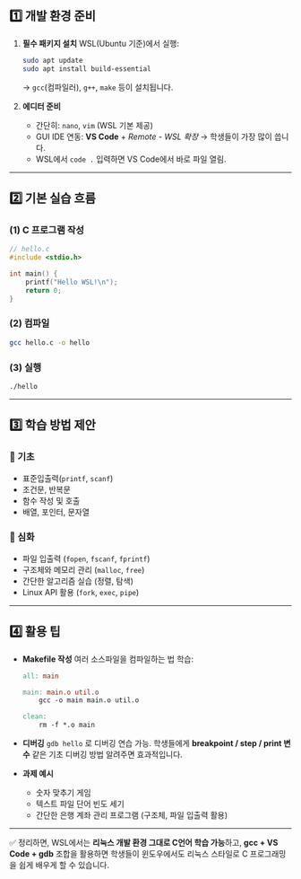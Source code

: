 ## 1️⃣ 개발 환경 준비

1. **필수 패키지 설치**
   WSL(Ubuntu 기준)에서 실행:

   ```bash
   sudo apt update
   sudo apt install build-essential
   ```

   → `gcc`(컴파일러), `g++`, `make` 등이 설치됩니다.

2. **에디터 준비**

   * 간단히: `nano`, `vim` (WSL 기본 제공)
   * GUI IDE 연동: **VS Code** + *Remote - WSL 확장* → 학생들이 가장 많이 씁니다.
   * WSL에서 `code .` 입력하면 VS Code에서 바로 파일 열림.

---

## 2️⃣ 기본 실습 흐름

### (1) C 프로그램 작성

```c
// hello.c
#include <stdio.h>

int main() {
    printf("Hello WSL!\n");
    return 0;
}
```

### (2) 컴파일

```bash
gcc hello.c -o hello
```

### (3) 실행

```bash
./hello
```

---

## 3️⃣ 학습 방법 제안

### 🔹 기초

* 표준입출력(`printf`, `scanf`)
* 조건문, 반복문
* 함수 작성 및 호출
* 배열, 포인터, 문자열

### 🔹 심화

* 파일 입출력 (`fopen`, `fscanf`, `fprintf`)
* 구조체와 메모리 관리 (`malloc`, `free`)
* 간단한 알고리즘 실습 (정렬, 탐색)
* Linux API 활용 (`fork`, `exec`, `pipe`)

---

## 4️⃣ 활용 팁

* **Makefile 작성**
  여러 소스파일을 컴파일하는 법 학습:

  ```makefile
  all: main

  main: main.o util.o
      gcc -o main main.o util.o

  clean:
      rm -f *.o main
  ```

* **디버깅**
  `gdb hello` 로 디버깅 연습 가능.
  학생들에게 **breakpoint / step / print 변수** 같은 기초 디버깅 방법 알려주면 효과적입니다.

* **과제 예시**

  * 숫자 맞추기 게임
  * 텍스트 파일 단어 빈도 세기
  * 간단한 은행 계좌 관리 프로그램 (구조체, 파일 입출력 활용)

---

✅ 정리하면, WSL에서는 **리눅스 개발 환경 그대로 C언어 학습 가능**하고,
**gcc + VS Code + gdb** 조합을 활용하면 학생들이 윈도우에서도 리눅스 스타일로 C 프로그래밍을 쉽게 배우게 할 수 있습니다.
